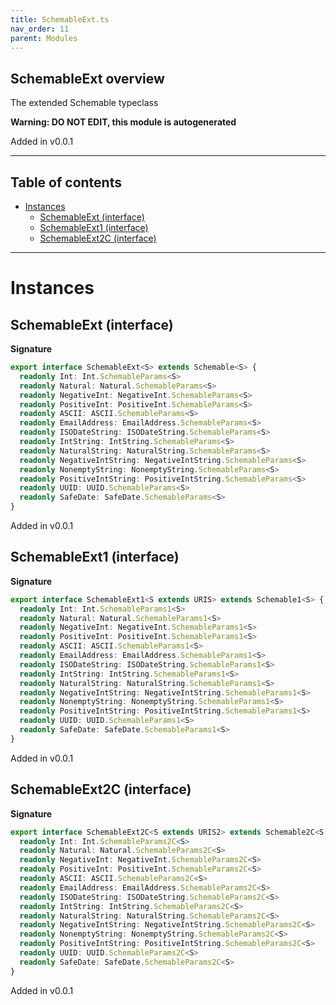 ```yaml
---
title: SchemableExt.ts
nav_order: 11
parent: Modules
---
```


## SchemableExt overview

The extended Schemable typeclass

**Warning: DO NOT EDIT, this module is autogenerated**

Added in v0.0.1

---

<h2 class="text-delta">Table of contents</h2>

- [Instances](#instances)
  - [SchemableExt (interface)](#schemableext-interface)
  - [SchemableExt1 (interface)](#schemableext1-interface)
  - [SchemableExt2C (interface)](#schemableext2c-interface)

---

# Instances

## SchemableExt (interface)

**Signature**

```ts
export interface SchemableExt<S> extends Schemable<S> {
  readonly Int: Int.SchemableParams<S>
  readonly Natural: Natural.SchemableParams<S>
  readonly NegativeInt: NegativeInt.SchemableParams<S>
  readonly PositiveInt: PositiveInt.SchemableParams<S>
  readonly ASCII: ASCII.SchemableParams<S>
  readonly EmailAddress: EmailAddress.SchemableParams<S>
  readonly ISODateString: ISODateString.SchemableParams<S>
  readonly IntString: IntString.SchemableParams<S>
  readonly NaturalString: NaturalString.SchemableParams<S>
  readonly NegativeIntString: NegativeIntString.SchemableParams<S>
  readonly NonemptyString: NonemptyString.SchemableParams<S>
  readonly PositiveIntString: PositiveIntString.SchemableParams<S>
  readonly UUID: UUID.SchemableParams<S>
  readonly SafeDate: SafeDate.SchemableParams<S>
}
```

Added in v0.0.1

## SchemableExt1 (interface)

**Signature**

```ts
export interface SchemableExt1<S extends URIS> extends Schemable1<S> {
  readonly Int: Int.SchemableParams1<S>
  readonly Natural: Natural.SchemableParams1<S>
  readonly NegativeInt: NegativeInt.SchemableParams1<S>
  readonly PositiveInt: PositiveInt.SchemableParams1<S>
  readonly ASCII: ASCII.SchemableParams1<S>
  readonly EmailAddress: EmailAddress.SchemableParams1<S>
  readonly ISODateString: ISODateString.SchemableParams1<S>
  readonly IntString: IntString.SchemableParams1<S>
  readonly NaturalString: NaturalString.SchemableParams1<S>
  readonly NegativeIntString: NegativeIntString.SchemableParams1<S>
  readonly NonemptyString: NonemptyString.SchemableParams1<S>
  readonly PositiveIntString: PositiveIntString.SchemableParams1<S>
  readonly UUID: UUID.SchemableParams1<S>
  readonly SafeDate: SafeDate.SchemableParams1<S>
}
```

Added in v0.0.1

## SchemableExt2C (interface)

**Signature**

```ts
export interface SchemableExt2C<S extends URIS2> extends Schemable2C<S, unknown> {
  readonly Int: Int.SchemableParams2C<S>
  readonly Natural: Natural.SchemableParams2C<S>
  readonly NegativeInt: NegativeInt.SchemableParams2C<S>
  readonly PositiveInt: PositiveInt.SchemableParams2C<S>
  readonly ASCII: ASCII.SchemableParams2C<S>
  readonly EmailAddress: EmailAddress.SchemableParams2C<S>
  readonly ISODateString: ISODateString.SchemableParams2C<S>
  readonly IntString: IntString.SchemableParams2C<S>
  readonly NaturalString: NaturalString.SchemableParams2C<S>
  readonly NegativeIntString: NegativeIntString.SchemableParams2C<S>
  readonly NonemptyString: NonemptyString.SchemableParams2C<S>
  readonly PositiveIntString: PositiveIntString.SchemableParams2C<S>
  readonly UUID: UUID.SchemableParams2C<S>
  readonly SafeDate: SafeDate.SchemableParams2C<S>
}
```

Added in v0.0.1
